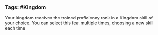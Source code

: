 ### Tags: #Kingdom

Your kingdom receives the trained proficiency rank in a Kingdom skill of your choice. You can select this feat multiple times, choosing a new skill each time